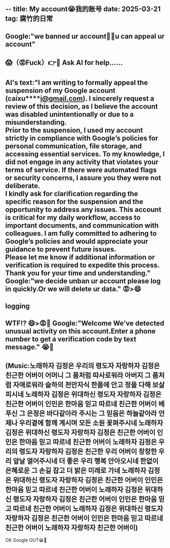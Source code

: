 --
title: My account😭我的账号
date: 2025-03-21
tag: 腐竹的日常
---
Google:"we banned ur account😤🙌u can appeal ur account"
---
😱（😡Fuck）👉📱
Ask AI for help……
---
AI's text:"I am writing to formally appeal the suspension of my Google account (caixu****i@gmail.com). I sincerely request a review of this decision, as I believe the account was disabled unintentionally or due to a misunderstanding.  
Prior to the suspension, I used my account strictly in compliance with Google’s policies for personal communication, file storage, and accessing essential services. To my knowledge, I did not engage in any activity that violates your terms of service. If there were automated flags or security concerns, I assure you they were not deliberate.  
I kindly ask for clarification regarding the specific reason for the suspension and the opportunity to address any issues. This account is critical for my daily workflow, access to important documents, and communication with colleagues. I am fully committed to adhering to Google’s policies and would appreciate your guidance to prevent future issues.  
Please let me know if additional information or verification is required to expedite this process. Thank you for your time and understanding."
Google:"we decide unban ur account please log in quickly.Or we will delete ur data."
😡>😄
---
logging
---
WTF!?
😄>😡👊
Google:"Welcome We've detected unusual activity on this account.Enter a phone number to get a verification code by text message."
😭🏃
---
(Music:노래하자 김정은 우리의 령도자
자랑하자 김정은 친근한 어버이
어머니 그 품처럼 따사로워라
아버지 그 품처럼 자애로워라
슬하의 천만자식 한품에 안고
정을 다해 보살피시네
노래하자 김정은 위대하신 령도자
자랑하자 김정은 친근한 어버이
인민은 한마음 믿고 따르네
친근한 어버이
베푸신 그 은정은 바다같아라
주시는 그 믿음은 하늘같아라
언제나 우리곁에 함께 계시며
모든 소원 꽃펴주시네
노래하자 김정은 위대하신 령도자
자랑하자 김정은 친근한 어버이
인민은 한마음 믿고 따르네
친근한 어버이
노래하자 김정은 우리의 령도자
자랑하자 김정은 친근한 우리 어버이
창창한 우리 앞날 열어주시네
더 좋은 우리 행복 안아오시네
한없이 은혜로운 그 손길 잡고
더 밝은 미래로 가네
노래하자 김정은 위대하신 령도자
자랑하자 김정은 친근한 어버이
인민은 한마음 믿고 따르네
친근한 어버이
노래하자 김정은 위대하신 령도자
자랑하자 김정은 친근한 어버이
인민은 한마음 믿고 따르네
친근한 어버이
노래하자 김정은 위대하신 령도자
자랑하자 김정은 친근한 어버이
인민은 한마음 믿고 따르네
친근한 어버이
노래하자 자랑하자 친근한 어버이)
---
OK Google OUT😭👋